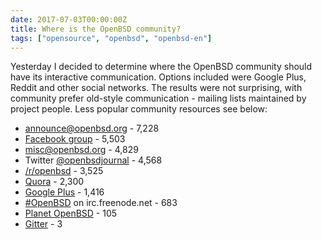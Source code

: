 ```yaml
---
date: 2017-07-03T00:00:00Z
title: Where is the OpenBSD community?
tags: ["opensource", "openbsd", "openbsd-en"]
---
```


Yesterday I decided to determine where the OpenBSD community should have its
interactive communication. Options included were Google Plus, Reddit and other
social networks. The results were not surprising, with community prefer
old-style communication - mailing lists maintained by project people. Less
popular community resources see below:

* [announce@openbsd.org](https://www.openbsd.org/mail.html) - 7,228
* [Facebook group](https://www.facebook.com/groups/2210554563/) - 5,503
* [misc@openbsd.org](https://www.openbsd.org/mail.html) - 4,829
* Twitter [@openbsdjournal](https://twitter.com/openbsdjournal) - 4,568
* [/r/openbsd](https://www.reddit.com/r/openbsd/) - 3,525
* [Quora](https://www.quora.com/topic/OpenBSD) - 2,300
* [Google Plus](https://plus.google.com/communities/113634135604793474364) - 1,416
* [#OpenBSD](http://webchat.freenode.net?channels=%23openbsd) on irc.freenode.net - 683
* [Planet OpenBSD](http://openbsdnow.org/) - 105
* [Gitter](https://gitter.im/BSDs/OpenBSD) - 3
